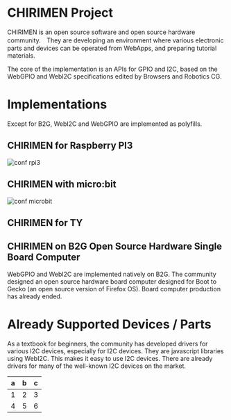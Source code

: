 # CHIRIMEN Project

CHIRIMEN is an open source software and open source hardware community.　They are developing an environment where various electronic parts and devices can be operated from WebApps, and preparing tutorial materials.

The core of the implementation is an APIs for GPIO and I2C, based on the WebGPIO and WebI2C specifications edited by Browsers and Robotics CG.

# Implementations
Except for B2G, WebI2C and WebGPIO are implemented as polyfills.

## CHIRIMEN for Raspberry PI3
![conf rpi3](https://qiita-user-contents.imgix.net/http%3A%2F%2Fgc.dfm.lrv.jp%2F0.secerror%2Farchitecture.png?ixlib=rb-1.2.2&auto=compress%2Cformat&fit=max&s=2982bb219c6a4eed787da4d5b81e12a4)

## CHIRIMEN with micro:bit
![conf microbit](https://github.com/chirimen-oh/chirimen-micro-bit/blob/master/imgs/chirimenMicrobitDiagram.png)

## CHIRIMEN for TY

## CHIRIMEN on B2G Open Source Hardware Single Board Computer
WebGPIO and WebI2C are implemented natively on B2G.
The community designed an open source hardware board computer designed for Boot to Gecko (an open source version of Firefox OS). Board computer production has already ended.

# Already Supported Devices / Parts

As a textbook for beginners, the community has developed drivers for various I2C devices, especially for I2C devices. They are javascript libraries using WebI2C. This makes it easy to use I2C devices.
There are already drivers for many of the well-known I2C devices on the market.


|a  |b  |c  |
|---|---|---|
|1  |2  |3  |
|4  |5  |6  |
